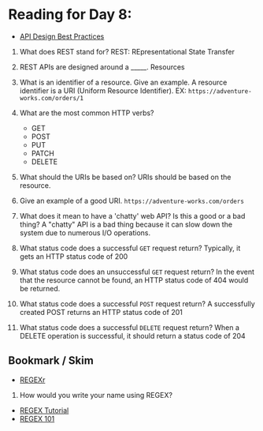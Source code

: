# Reading for Day 8:

- [API Design Best Practices](<https://docs.microsoft.com/en-us/azure/architecture/best-practices/api-design>)

1. What does REST stand for?
  REST: REpresentational State Transfer
2. REST APIs are designed around a _____.
  Resources
3. What is an identifier of a resource. Give an example.
  A resource identifier is a URI (Uniform Resource Identifier). EX:
  `https://adventure-works.com/orders/1`
4. What are the most common HTTP verbs?

    - GET
    - POST
    - PUT
    - PATCH 
    - DELETE

5. What should the URIs be based on?
  URIs should be based on the resource.
6. Give an example of a good URI.
  `https://adventure-works.com/orders`
7. What does it mean to have a 'chatty' web API? Is this a good or a bad thing?
  A "chatty" API is a bad thing because it can slow down the system due to numerous I/O operations.
8. What status code does a successful `GET` request return?
  Typically, it gets an HTTP status code of 200
9. What status code does an unsuccessful `GET` request return?
  In the event that the resource cannot be found, an HTTP status code of 404 would be returned.
10. What status code does a successful `POST` request return?
  A successfully created POST returns an HTTP status code of 201
11. What status code does a successful `DELETE` request return?
  When a DELETE operation is successful, it should return a status code of 204

## Bookmark / Skim

- [REGEXr](<https://regexr.com/>)

1. How would you write your name using REGEX?

- [REGEX Tutorial](<https://medium.com/factory-mind/regex-tutorial-a-simple-cheatsheet-by-examples-649dc1c3f285>)
- [REGEX 101](<https://regex101.com/>)
